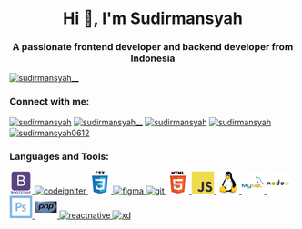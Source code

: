 <h1 align="center">Hi 👋, I'm Sudirmansyah</h1>
<h3 align="center">A passionate frontend developer and backend developer from Indonesia</h3>
<!--
<p align="left"> <img src="https://komarev.com/ghpvc/?username=sudirmansyah&label=Profile%20views&color=0e75b6&style=flat" alt="sudirmansyah" /> </p>-->
<!--
<p align="left"> <a href="https://github.com/ryo-ma/github-profile-trophy"><img src="https://github-profile-trophy.vercel.app/?username=sudirmansyah" alt="sudirmansyah" /></a> </p>-->

<p align="left"> <a href="https://twitter.com/sudirmansyah__" target="blank"><img src="https://img.shields.io/twitter/follow/sudirmansyah__?logo=twitter&style=for-the-badge" alt="sudirmansyah__" /></a> </p>


<h3 align="left">Connect with me:</h3>
<p align="left">
<a href="https://dev.to/sudirmansyah" target="blank"><img align="center" src="https://cdn.jsdelivr.net/npm/simple-icons@3.0.1/icons/dev-dot-to.svg" alt="sudirmansyah" height="30" width="40" /></a>
<a href="https://twitter.com/sudirmansyah__" target="blank"><img align="center" src="https://raw.githubusercontent.com/rahuldkjain/github-profile-readme-generator/neutral-icons/src/images/icons/Social/twitter.svg" alt="sudirmansyah__" height="30" width="40" /></a>
<a href="https://codesandbox.com/sudirmansyah" target="blank"><img align="center" src="https://cdn.jsdelivr.net/npm/simple-icons@3.0.1/icons/codesandbox.svg" alt="sudirmansyah" height="30" width="40" /></a>
<a href="https://kaggle.com/sudirmansyah" target="blank"><img align="center" src="https://raw.githubusercontent.com/rahuldkjain/github-profile-readme-generator/neutral-icons/src/images/icons/Social/kaggle.svg" alt="sudirmansyah" height="30" width="40" /></a>
<a href="https://www.hackerrank.com/sudirmansyah0612" target="blank"><img align="center" src="https://raw.githubusercontent.com/rahuldkjain/github-profile-readme-generator/neutral-icons/src/images/icons/Social/hackerrank.svg" alt="sudirmansyah0612" height="30" width="40" /></a>
</p>

<h3 align="left">Languages and Tools:</h3>
<p align="left"> <a href="https://getbootstrap.com" target="_blank"> <img src="https://raw.githubusercontent.com/devicons/devicon/master/icons/bootstrap/bootstrap-plain-wordmark.svg" alt="bootstrap" width="40" height="40"/> </a> <a href="https://codeigniter.com" target="_blank"> <img src="https://cdn.worldvectorlogo.com/logos/codeigniter.svg" alt="codeigniter" width="40" height="40"/> </a> <a href="https://www.w3schools.com/css/" target="_blank"> <img src="https://raw.githubusercontent.com/devicons/devicon/master/icons/css3/css3-original-wordmark.svg" alt="css3" width="40" height="40"/> </a> <a href="https://www.figma.com/" target="_blank"> <img src="https://www.vectorlogo.zone/logos/figma/figma-icon.svg" alt="figma" width="40" height="40"/> </a> <a href="https://git-scm.com/" target="_blank"> <img src="https://www.vectorlogo.zone/logos/git-scm/git-scm-icon.svg" alt="git" width="40" height="40"/> </a> <a href="https://www.w3.org/html/" target="_blank"> <img src="https://raw.githubusercontent.com/devicons/devicon/master/icons/html5/html5-original-wordmark.svg" alt="html5" width="40" height="40"/> </a> <a href="https://developer.mozilla.org/en-US/docs/Web/JavaScript" target="_blank"> <img src="https://raw.githubusercontent.com/devicons/devicon/master/icons/javascript/javascript-original.svg" alt="javascript" width="40" height="40"/> </a> <a href="https://www.linux.org/" target="_blank"> <img src="https://raw.githubusercontent.com/devicons/devicon/master/icons/linux/linux-original.svg" alt="linux" width="40" height="40"/> </a> <a href="https://www.mysql.com/" target="_blank"> <img src="https://raw.githubusercontent.com/devicons/devicon/master/icons/mysql/mysql-original-wordmark.svg" alt="mysql" width="40" height="40"/> </a> <a href="https://nodejs.org" target="_blank"> <img src="https://raw.githubusercontent.com/devicons/devicon/master/icons/nodejs/nodejs-original-wordmark.svg" alt="nodejs" width="40" height="40"/> </a> <a href="https://www.photoshop.com/en" target="_blank"> <img src="https://raw.githubusercontent.com/devicons/devicon/master/icons/photoshop/photoshop-line.svg" alt="photoshop" width="40" height="40"/> </a> <a href="https://www.php.net" target="_blank"> <img src="https://raw.githubusercontent.com/devicons/devicon/master/icons/php/php-original.svg" alt="php" width="40" height="40"/> </a> <a href="https://reactnative.dev/" target="_blank"> <img src="https://reactnative.dev/img/header_logo.svg" alt="reactnative" width="40" height="40"/> </a> <a href="https://www.adobe.com/products/xd.html" target="_blank"> <img src="https://cdn.worldvectorlogo.com/logos/adobe-xd.svg" alt="xd" width="40" height="40"/> </a> </p>

<!--<p><img align="left" src="https://github-readme-stats.vercel.app/api/top-langs?username=sudirmansyah&show_icons=true&locale=en&layout=compact" alt="sudirmansyah" /></p>

<p>&nbsp;<img align="center" src="https://github-readme-stats.vercel.app/api?username=sudirmansyah&show_icons=true&locale=en" alt="sudirmansyah" /></p>

<p><img align="center" src="https://github-readme-streak-stats.herokuapp.com/?user=sudirmansyah&" alt="sudirmansyah" /></p>-->
